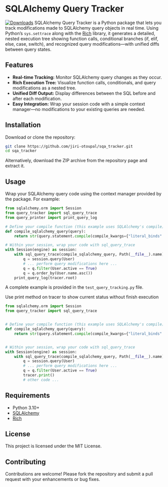 # SQLAlchemy Query Tracker
[![Downloads](https://pepy.tech/badge/sqa_tracker)](https://pepy.tech/project/sqa_tracker)
SQLAlchemy Query Tracker is a Python package that lets you track modifications made to SQLAlchemy query objects in real time. Using Python’s `sys.settrace` along with the [Rich](https://github.com/Textualize/rich) library, it generates a detailed, nested execution tree showing function calls, conditional branches (if, elif, else, case, switch), and recognized query modifications—with unified diffs between query states.

## Features

- **Real-time Tracking:** Monitor SQLAlchemy query changes as they occur.
- **Rich Execution Tree:** Visualize function calls, conditionals, and query modifications as a nested tree.
- **Unified Diff Output:** Display differences between the SQL before and after each modification.
- **Easy Integration:** Wrap your session code with a simple context manager—no modifications to your existing queries are needed.

## Installation

Download or clone the repository:

```bash
git clone https://github.com/jiri-otoupal/sqa_tracker.git
cd sqa_tracker
```

Alternatively, download the ZIP archive from the repository page and extract it.

## Usage

Wrap your SQLAlchemy query code using the context manager provided by the package. For example:

```python
from sqlalchemy.orm import Session
from query_tracker import sql_query_trace
from query_printer import print_query_log

# Define your compile function (this example uses SQLAlchemy's compile)
def compile_sqlalchemy_query(query):
    return str(query.statement.compile(compile_kwargs={"literal_binds": True}))

# Within your session, wrap your code with sql_query_trace
with Session(engine) as session:
    with sql_query_trace(compile_sqlalchemy_query, Path(__file__).name) as tracer:
        q = session.query(User)
        # ... perform query modifications here ...
        q = q.filter(User.active == True)
        q = q.order_by(User.name.asc())
    print_query_log(tracer.root)
```

A complete example is provided in the `test_query_tracking.py` file.

Use print method on tracer to show current status without finish execution

```python
from sqlalchemy.orm import Session
from query_tracker import sql_query_trace


# Define your compile function (this example uses SQLAlchemy's compile)
def compile_sqlalchemy_query(query):
    return str(query.statement.compile(compile_kwargs={"literal_binds": True}))


# Within your session, wrap your code with sql_query_trace
with Session(engine) as session:
    with sql_query_trace(compile_sqlalchemy_query, Path(__file__).name) as tracer:
        q = session.query(User)
        # ... perform query modifications here ...
        q = q.filter(User.active == True)
        tracer.print()
        # other code ...
```

## Requirements

- Python 3.10+
- [SQLAlchemy](https://www.sqlalchemy.org/)
- [Rich](https://github.com/Textualize/rich)

## License

This project is licensed under the MIT License.

## Contributing

Contributions are welcome! Please fork the repository and submit a pull request with your enhancements or bug fixes.

